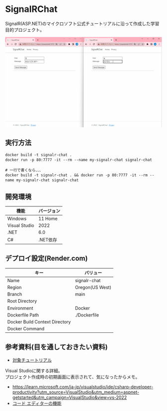 # SignalRChat

SignalR(ASP.NET)のマイクロソフト公式チュートリアルに沿って作成した学習目的プロジェクト。

![サンプル画像](dev/data/sample.gif)  

## 実行方法

```shell
docker build -t signalr-chat .
docker run -p 80:7777 -it --rm --name my-signalr-chat signalr-chat

# 一行で書くなら、、、
docker build -t signalr-chat . && docker run -p 80:7777 -it --rm --name my-signalr-chat signalr-chat
```

## 開発環境

| 機能 | バージョン |
| ---- | ---- |
| Windows | 11 Home |
| Visual Studio | 2022 |
| .NET | 6.0 |
| C# | .NET依存 |

## デプロイ設定(Render.com)

| キー | バリュー |
| ---- | ---- |
| Name | signalr-chat |
| Region | Oregon(US West) |
| Branch | main |
| Root Directory |  |
| Environment | Docker |
| Dockerfile Path | ./Dockerfile |
| Docker Build Context Directory |  |
| Docker Command |  |

## 参考資料(目を通しておきたい資料)

- [対象チュートリアル](https://learn.microsoft.com/ja-jp/aspnet/core/tutorials/signalr?view=aspnetcore-6.0&tabs=visual-studio)

Visual Studioに関する詳細。  
プロジェクト作成時の初期画面に表示されて、気になったからメモ。  

- <https://learn.microsoft.com/ja-jp/visualstudio/ide/csharp-developer-productivity?utm_source=VisualStudio&utm_medium=aspnet-getstarted&utm_campaign=VisualStudio&view=vs-2022>
- [コード エディターの機能](https://learn.microsoft.com/ja-jp/visualstudio/ide/writing-code-in-the-code-and-text-editor?utm_source=VisualStudio&utm_medium=aspnet-getstarted&utm_campaign=VisualStudio&view=vs-2022#generate-fix-or-refactor-code)
